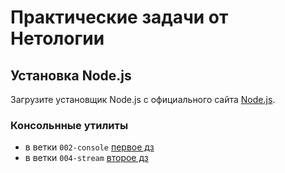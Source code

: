 # Практические задачи от Нетологии

## Установка Node.js

Загрузите установщик Node.js с официального сайта [Node.js](https://nodejs.org/).

### Консольнные утилиты

- в ветки `002-console` [первое дз](https://github.com/jhoonyKorolkov/node-js-practics/tree/002-console)
- в ветки `004-stream` [второе дз](https://github.com/jhoonyKorolkov/node-js-practics/tree/004-stream)
